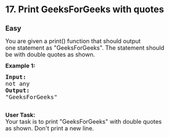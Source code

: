 # 17. Print GeeksForGeeks with quotes
## Easy
<div class="problem-statement">
                <p></p><p><span style="font-size:18px">You are given a print() function that should output one&nbsp;statement&nbsp;as&nbsp;"GeeksForGeeks". The statement should be with double quotes as shown.</span></p>

<p><span style="font-size:18px"><strong>Example 1:</strong>&nbsp;</span></p>

<pre><span style="font-size:18px"><strong>Input:</strong>
not any
<strong>Output:</strong>
"GeeksForGeeks"

</span></pre>

<p><span style="font-size:18px"><strong>User Task: </strong><br>
Your task is to print "GeeksForGeeks" with double quotes as shown. Don't print a new line.</span></p>
 <p></p>
            </div>